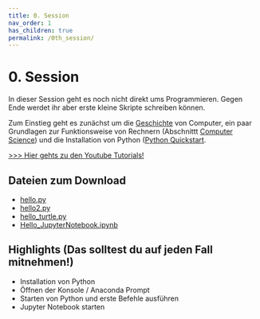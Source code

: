```yaml
---
title: 0. Session
nav_order: 1
has_children: true
permalink: /0th_session/
---
```


# 0. Session

In dieser Session geht es noch nicht direkt ums Programmieren. Gegen Ende werdet ihr aber erste kleine Skripte schreiben können.

Zum Einstieg geht es zunächst um die [Geschichte](./geschichte) von Computer, ein paar Grundlagen zur Funktionsweise von Rechnern (Abschnittt [Computer Science](./computer_science)) und die Installation von Python ([Python Quickstart](./python_quickstart).

[>>> Hier gehts zu den Youtube Tutorials!](https://youtu.be/lrL5yVR3ZdA)

## Dateien zum Download
* [hello.py](./crashkurs/hello.py)
* [hello2.py](./crashkurs/hello2.py)
* [hello_turtle.py](./crashkurs/hello_turtle.py)
* [Hello_JupyterNotebook.ipynb](./crashkurs/Hello_JupyterNotebook.ipynb)


## Highlights (Das solltest du auf jeden Fall mitnehmen!)

* Installation von Python
* Öffnen der Konsole / Anaconda Prompt
* Starten von Python und erste Befehle ausführen
* Jupyter Notebook starten
